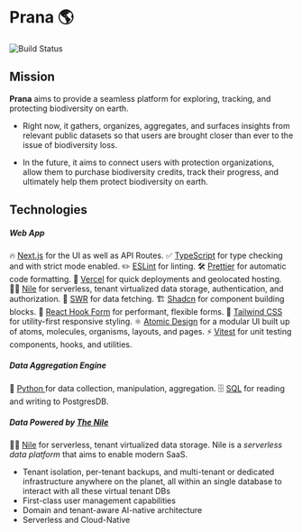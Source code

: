 # Prana 🌎

![Build Status](https://github.com/cbarrett3/prana-biodiversity/workflows/Vitest%20Unit%20Tests/badge.svg)  

## Mission

**Prana** aims to provide a seamless platform for exploring, tracking, and protecting biodiversity on earth. 

- Right now, it gathers, organizes, aggregates, and surfaces insights from relevant public datasets so that users are brought closer than ever to the issue of biodiversity loss. 

- In the future, it aims to connect users with protection organizations, allow them to purchase biodiversity credits, track their progress, and ultimately help them protect biodiversity on earth. 

## Technologies

##### Web App
🔥 [Next.js](https://nextjs.org) for the UI as well as API Routes.
✅ [TypeScript](https://www.typescriptlang.org) for type checking and with strict mode enabled.
✏️ [ESLint](https://eslint.org) for linting.
🛠 [Prettier](https://prettier.io) for automatic code formatting.
🚀 [Vercel](https://vercel.com/) for quick deployments and geolocated hosting.
🚣‍♀️ [Nile](https://www.thenile.dev/) for serverless, tenant virtualized data storage, authentication, and authorization.
🐶 [SWR](https://swr.vercel.app/) for data fetching.
🏗️ [Shadcn](https://ui.shadcn.com/) for component building blocks.
📝 [React Hook Form](https://www.react-hook-form.com/) for performant, flexible forms.
🎨 [Tailwind CSS](https://tailwindcss.com) for utility-first responsive styling.
⚛️ [Atomic Design](https://atomicdesign.bradfrost.com/chapter-2/) for a modular UI built up of atoms, molecules, organisms, layouts, and pages.
⚡ [Vitest](https://vitest.dev/) for unit testing components, hooks, and utilities.

##### Data Aggregation Engine
🐍 [Python ](https://www.python.org/)for data collection, manipulation, aggregation.
🗄️ [SQL](https://en.wikipedia.org/wiki/SQL) for reading and writing to PostgresDB.

##### Data Powered by [The Nile](https://www.thenile.dev/)
🚣‍♀️ [Nile](https://www.thenile.dev/) for serverless, tenant virtualized data storage. Nile is a *serverless data platform* that aims to enable modern SaaS. 
- Tenant isolation, per-tenant backups, and multi-tenant or dedicated infrastructure anywhere on the planet, all within an single database to interact with all these virtual tenant DBs
- First-class user management capabilities
- Domain and tenant-aware AI-native architecture
- Serverless and Cloud-Native
